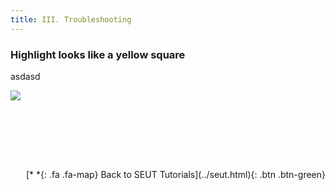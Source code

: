 ```yaml
---
title: III. Troubleshooting
---
```

### Highlight looks like a yellow square
asdasd

![](/modding-reference/assets/images/tutorials/seut/interaction-highlight_old.png)

<br><br/>

<br><br/>
<p style="text-align:right">[*&nbsp;*{: .fa .fa-map} Back to SEUT Tutorials](../seut.html){: .btn .btn-green}</p>